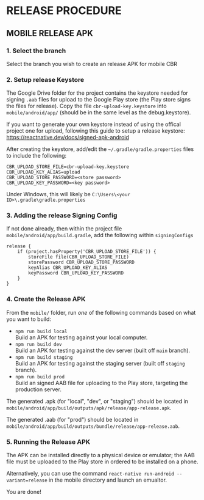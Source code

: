 # RELEASE PROCEDURE

## MOBILE RELEASE APK

### 1. Select the branch

Select the branch you wish to create an release APK for mobile CBR

### 2. Setup release Keystore

The Google Drive folder for the project contains the keystore needed for signing `.aab` files for upload to the Google Play store (the Play store signs the files for release). Copy the file `cbr-upload-key.keystore` into `mobile/android/app/` (should be in the same level as the debug.keystore).

If you want to generate your own keystore instead of using the offical project one for upload, following this guide to setup a release keystore: https://reactnative.dev/docs/signed-apk-android

After creating the keystore, add/edit the `~/.gradle/gradle.properties` files to include the following:

```
CBR_UPLOAD_STORE_FILE=cbr-upload-key.keystore
CBR_UPLOAD_KEY_ALIAS=upload
CBR_UPLOAD_STORE_PASSWORD=<store password>
CBR_UPLOAD_KEY_PASSWORD=<key password>
```

Under Windows, this will likely be `C:\Users\<your ID>\.gradle\gradle.properties`

### 3. Adding the release Signing Config

If not done already, then within the project file `mobile/android/app/build.gradle`, add the following within `signingConfigs`

```
release {
    if (project.hasProperty('CBR_UPLOAD_STORE_FILE')) {
        storeFile file(CBR_UPLOAD_STORE_FILE)
        storePassword CBR_UPLOAD_STORE_PASSWORD
        keyAlias CBR_UPLOAD_KEY_ALIAS
        keyPassword CBR_UPLOAD_KEY_PASSWORD
    }
}
```

### 4. Create the Release APK

From the `mobile/` folder, run _one_ of the following commands based on what you want to build:
- `npm run build local`  
  Build an APK for testing against your local computer.
- `npm run build dev`  
  Build an APK for testing against the dev server (built off `main` branch).
- `npm run build staging`  
  Build an APK for testing against the staging server (built off `staging` branch).
- `npm run build prod`  
  Build an signed AAB file for uploading to the Play store, targeting the production server.

The generated .apk (for "local", "dev", or "staging") should be located in `mobile/android/app/build/outputs/apk/release/app-release.apk`.

The generated .aab (for "prod") should be located in `mobile/android/app/build/outputs/bundle/release/app-release.aab`.

### 5. Running the Release APK

The APK can be installed directly to a physical device or emulator; the AAB file must be uploaded to the Play store in ordered to be installed on a phone.

Alternatively, you can use the command `react-native run-android --variant=release` in the mobile directory and launch an emualtor.

You are done!
